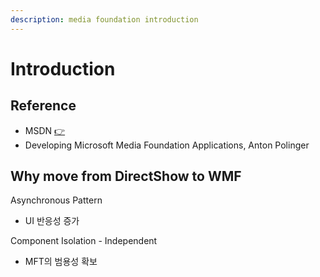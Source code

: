 ```yaml
---
description: media foundation introduction
---
```


# Introduction

## Reference

* MSDN [👉](https://docs.microsoft.com/ko-kr/windows/win32/medfound/microsoft-media-foundation-sdk)
* Developing Microsoft Media Foundation Applications, Anton Polinger

## Why move from DirectShow to WMF

Asynchronous Pattern

* UI 반응성 증가



Component Isolation - Independent

* MFT의 범용성 확보

